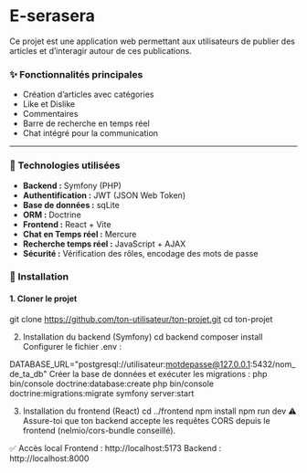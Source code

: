 # E-serasera
Ce projet est une application web permettant aux utilisateurs de publier des articles et d’interagir autour de ces publications.

### ✨ Fonctionnalités principales

- Création d’articles avec catégories
- Like et Dislike
- Commentaires
- Barre de recherche en temps réel
- Chat intégré pour la communication

---

### 🧰 Technologies utilisées

- **Backend :** Symfony (PHP)
- **Authentification :** JWT (JSON Web Token)
- **Base de données :** sqLite
- **ORM :** Doctrine
- **Frontend :** React + Vite
- **Chat en Temps réel :** Mercure
- **Recherche temps réel :** JavaScript + AJAX
- **Sécurité :** Vérification des rôles, encodage des mots de passe

### 🚀 Installation

#### 1. Cloner le projet
git clone https://github.com/ton-utilisateur/ton-projet.git
cd ton-projet

2. Installation du backend (Symfony)
cd backend
composer install
Configurer le fichier .env :

DATABASE_URL="postgresql://utilisateur:motdepasse@127.0.0.1:5432/nom_de_ta_db"
Créer la base de données et exécuter les migrations :
php bin/console doctrine:database:create
php bin/console doctrine:migrations:migrate
symfony server:start

3. Installation du frontend (React)
cd ../frontend
npm install
npm run dev
⚠️ Assure-toi que ton backend accepte les requêtes CORS depuis le frontend (nelmio/cors-bundle conseillé).

✅ Accès local
Frontend : http://localhost:5173
Backend : http://localhost:8000
